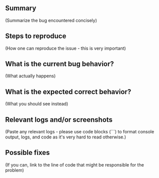 ## Summary
(Summarize the bug encountered concisely)


## Steps to reproduce
(How one can reproduce the issue - this is very important)


## What is the current bug behavior?
(What actually happens)


## What is the expected correct behavior?
(What you should see instead)


## Relevant logs and/or screenshots
(Paste any relevant logs - please use code blocks (```) to format console output,
logs, and code as it's very hard to read otherwise.)


## Possible fixes
(If you can, link to the line of code that might be responsible for the problem)

